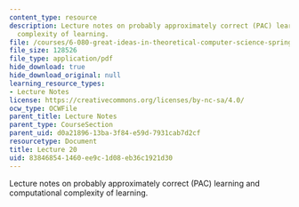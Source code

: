```yaml
---
content_type: resource
description: Lecture notes on probably approximately correct (PAC) learning and computational
  complexity of learning.
file: /courses/6-080-great-ideas-in-theoretical-computer-science-spring-2008/838468541460ee9c1d08eb36c1921d30_lec20.pdf
file_size: 128526
file_type: application/pdf
hide_download: true
hide_download_original: null
learning_resource_types:
- Lecture Notes
license: https://creativecommons.org/licenses/by-nc-sa/4.0/
ocw_type: OCWFile
parent_title: Lecture Notes
parent_type: CourseSection
parent_uid: d0a21896-13ba-3f84-e59d-7931cab7d2cf
resourcetype: Document
title: Lecture 20
uid: 83846854-1460-ee9c-1d08-eb36c1921d30
---
```

Lecture notes on probably approximately correct (PAC) learning and computational complexity of learning.
